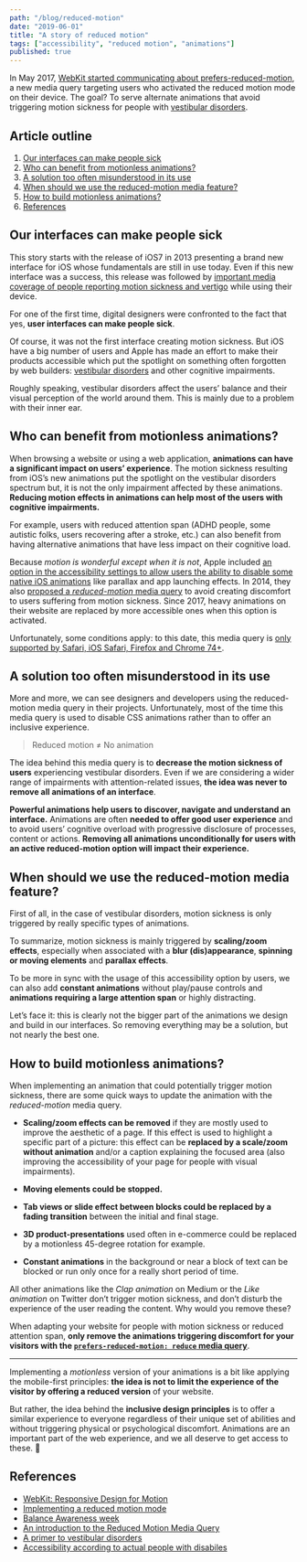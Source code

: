 ```yaml
---
path: "/blog/reduced-motion"
date: "2019-06-01"
title: "A story of reduced motion"
tags: ["accessibility", "reduced motion", "animations"]
published: true
---
```


In May 2017, [WebKit started communicating about prefers-reduced-motion](https://webkit.org/blog/7551/responsive-design-for-motion/), a new media query targeting users who activated the reduced motion mode on their device. The goal? To serve alternate animations that avoid triggering motion sickness for people with [vestibular disorders](http://simplyaccessible.com/article/balance-awareness/).

## Article outline

1. [Our interfaces can make people sick](#our-interfaces-can-make-people-sick)
1. [Who can benefit from motionless animations?](#who-can-benefit-from-motionless-animations)
1. [A solution too often misunderstood in its use](#a-solution-too-often-misunderstood-in-its-use)
1. [When should we use the reduced-motion media feature?](#when-should-we-use-the-reduced-motion-media-feature)
1. [How to build motionless animations?](#how-to-build-motionless-animations)
1. [References](#references)

## Our interfaces can make people sick

This story starts with the release of iOS7 in 2013 presenting a brand new interface for iOS whose fundamentals are still in use today. Even if this new interface was a success, this release was followed by [important media coverage of people reporting motion sickness and vertigo](https://www.theguardian.com/technology/2013/sep/27/ios-7-motion-sickness-nausea) while using their device.

For one of the first time, digital designers were confronted to the fact that yes, **user interfaces can make people sick**.

Of course, it was not the first interface creating motion sickness. But iOS have a big number of users and Apple has made an effort to make their products accessible which put the spotlight on something often forgotten by web builders: [vestibular disorders](https://a11yproject.com/posts/understanding-vestibular-disorders/) and other cognitive impairments.

Roughly speaking, vestibular disorders affect the users’ balance and their visual perception of the world around them. This is mainly due to a problem with their inner ear.

## Who can benefit from motionless animations?

When browsing a website or using a web application, **animations can have a significant impact on users’ experience**. The motion sickness resulting from iOS’s new animations put the spotlight on the vestibular disorders spectrum but, it is not the only impairment affected by these animations. **Reducing motion effects in animations can help most of the users with cognitive impairments.**

For example, users with reduced attention span (ADHD people, some autistic folks, users recovering after a stroke, etc.) can also benefit from having alternative animations that have less impact on their cognitive load.

Because _motion is wonderful except when it is not_, Apple included [an option in the accessibility settings to allow users the ability to disable some native iOS animations](https://support.apple.com/en-gb/HT202655) like parallax and app launching effects. In 2014, they also [proposed a _reduced-motion_ media query](https://drafts.csswg.org/mediaqueries-5/#prefers-reduced-motion) to avoid creating discomfort to users suffering from motion sickness. Since 2017, heavy animations on their website are replaced by more accessible ones when this option is activated.

Unfortunately, some conditions apply: to this date, this media query is [only supported by Safari, iOS Safari, Firefox and Chrome 74+](https://caniuse.com/#feat=prefers-reduced-motion).

## A solution too often misunderstood in its use

More and more, we can see designers and developers using the reduced-motion media query in their projects. Unfortunately, most of the time this media query is used to disable CSS animations rather than to offer an inclusive experience.

> Reduced motion ≠ No animation

The idea behind this media query is to **decrease the motion sickness of users** experiencing vestibular disorders. Even if we are considering a wider range of impairments with attention-related issues, **the idea was never to remove all animations of an interface**.

**Powerful animations help users to discover, navigate and understand an interface.** Animations are often **needed to offer good user experience** and to avoid users’ cognitive overload with progressive disclosure of processes, content or actions. **Removing all animations unconditionally for users with an active reduced-motion option will impact their experience.**

## When should we use the reduced-motion media feature?

First of all, in the case of vestibular disorders, motion sickness is only triggered by really specific types of animations.

To summarize, motion sickness is mainly triggered by **scaling/zoom effects**, especially when associated with a **blur (dis)appearance**, **spinning or moving elements** and **parallax effects**.

To be more in sync with the usage of this accessibility option by users, we can also add **constant animations** without play/pause controls and **animations requiring a large attention span** or highly distracting.

Let’s face it: this is clearly not the bigger part of the animations we design and build in our interfaces. So removing everything may be a solution, but not nearly the best one.

## How to build motionless animations?

When implementing an animation that could potentially trigger motion sickness, there are some quick ways to update the animation with the _reduced-motion_ media query.

- **Scaling/zoom effects can be removed** if they are mostly used to improve the aesthetic of a page.
  If this effect is used to highlight a specific part of a picture: this effect can be **replaced by a scale/zoom without animation** and/or a caption explaining the focused area (also improving the accessibility of your page for people with visual impairments).

- **Moving elements could be stopped.**

- **Tab views or slide effect between blocks could be replaced by a fading transition** between the initial and final stage.

- **3D product-presentations** used often in e-commerce could be replaced by a motionless 45-degree rotation for example.

- **Constant animations** in the background or near a block of text can be blocked or run only once for a really short period of time.

All other animations like the _Clap animation_ on Medium or the _Like animation_ on Twitter don’t trigger motion sickness, and don’t disturb the experience of the user reading the content. Why would you remove these?

When adapting your website for people with motion sickness or reduced attention span, **only remove the animations triggering discomfort for your visitors with the [`prefers-reduced-motion: reduce` media query](https://css-tricks.com/introduction-reduced-motion-media-query/#article-header-id-3)**.

---

Implementing a _motionless_ version of your animations is a bit like applying the mobile-first principles: **the idea is not to limit the experience of the visitor by offering a reduced version** of your website.

But rather, the idea behind the **inclusive design principles** is to offer a similar experience to everyone regardless of their unique set of abilities and without triggering physical or psychological discomfort. Animations are an important part of the web experience, and we all deserve to get access to these. 🙂

## References

- [WebKit: Responsive Design for Motion](https://webkit.org/blog/7551/responsive-design-for-motion/)
- [Implementing a reduced motion mode](https://hugogiraudel.com/2018/03/19/implementing-a-reduced-motion-mode/)
- [Balance Awareness week](http://simplyaccessible.com/article/balance-awareness/)
- [An introduction to the Reduced Motion Media Query](https://css-tricks.com/introduction-reduced-motion-media-query/#article-header-id-3)
- [A primer to vestibular disorders](https://a11yproject.com/posts/understanding-vestibular-disorders/)
- [Accessibility according to actual people with disabiles](https://axesslab.com/accessibility-according-to-pwd/)
